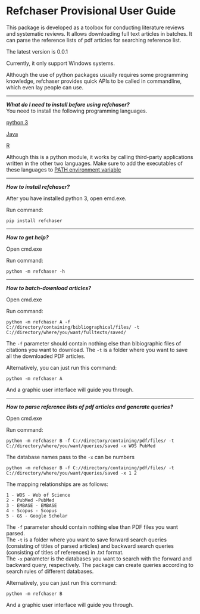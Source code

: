 Refchaser Provisional User Guide
=================================
This package is developed as a toolbox for conducting literature reviews and systematic reviews. It allows downloading full text articles in batches. It can parse the reference lists of pdf articles for searching reference list.  

The latest version is 0.0.1  

Currently, it only support Windows systems.  

Although the use of python packages usually requires some programming knowledge, refchaser provides quick APIs to be called in commandline, which even lay people can use.  

***
***What do I need to install before using refchaser?***  
You need to install the following programming languages.  

[python 3](https://www.python.org/downloads/)

[Java](https://www.java.com/en/download/windows-64bit.jsp)

[R](https://www.r-project.org/)

Although this is a python module, it works by calling third-party applications written in the other two languages.
Make sure to add the executables of these languages to [PATH environment variable](https://en.wikipedia.org/wiki/PATH_(variable))
***
***How to install refchaser?***  

After you have installed python 3, open emd.exe.    

Run command:  


    pip install refchaser
***
***How to get help?***  

Open cmd.exe  

Run command:  


    python -m refchaser -h
***
***How to batch-download articles?***  

Open cmd.exe  

Run command:  


    python -m refchaser A -f C://directory/containing/bibliographical/files/ -t C://directory/where/you/want/fulltexts/saved/

The `-f` parameter should contain nothing else than bibiographic files of citations you want to download.
The `-t` is a folder where you want to save all the downloaded PDF articles.  

Alternatively, you can just run this command:  


    python -m refchaser A

And a graphic user interface will guide you through.
***
***How to parse reference lists of pdf articles and generate queries?***  

Open cmd.exe  

Run command:  


    python -m refchaser B -f C://directory/containing/pdf/files/ -t C://directory/where/you/want/queries/saved -x WOS PubMed

The database names pass to the `-x` can be numbers

    python -m refchaser B -f C://directory/containing/pdf/files/ -t C://directory/where/you/want/queries/saved -x 1 2

The mapping relationships are as follows:

    1 - WOS - Web of Science
    2 - PubMed -PubMed
    3 - EMBASE - EMBASE
    4 - Scopus - Scopus
    5 - GS - Google Scholar

The `-f` parameter should contain nothing else than PDF files you want parsed.  
The `-t` is a folder where you want to save forward search queries (consisting of titles of parsed articles) and backward search queries (consisting of titles of references) in .txt format.  
The `-x` parameter is the databases you want to search with the forward and backward query, respectively. The package can create queries according to search rules of different databases.  

Alternatively, you can just run this command:

    python -m refchaser B

And a graphic user interface will guide you through.
